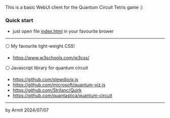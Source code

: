 This is a basic WebUI client for the Quantum Circuit Tetris game :)  

### Quick start

- just open file [index.html](./index.html) in your favourite brower

----

⚪ My favourite light-weight CSS!

- https://www.w3schools.com/w3css/

⚪ Javascript library for quantum circuit

- https://github.com/stewdio/q.js
- https://github.com/microsoft/quantum-viz.js
- https://github.com/Strilanc/Quirk
- https://github.com/quantastica/quantum-circuit

----
by Armit
2024/07/07
